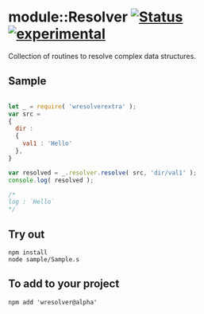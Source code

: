 
# module::Resolver [![Status](https://github.com/Wandalen/wResolver/workflows/publish/badge.svg)](https://github.com/Wandalen/wResolver/actions?query=workflow%3Apublish) [![experimental](https://img.shields.io/badge/stability-experimental-orange.svg)](https://github.com/emersion/stability-badges#experimental)

Collection of routines to resolve complex data structures.

## Sample

```js

let _ = require( 'wresolverextra' );
var src =
{
  dir :
  {
    val1 : 'Hello'
  },
}

var resolved = _.resolver.resolve( src, 'dir/val1' );
console.log( resolved );

/*
log : `Hello`
*/

```

## Try out

```
npm install
node sample/Sample.s
```

## To add to your project
```
npm add 'wresolver@alpha'
```

